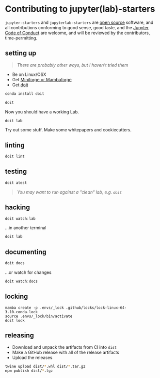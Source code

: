 # Contributing to jupyter(lab)-starters

`jupyter-starters` and `jupyterlab-starters` are [open source](./LICENSE) software, and
all contributions conforming to good sense, good taste, and the [Jupyter Code of
Conduct][code-of-conduct] are welcome, and will be reviewed by the contributors,
time-permitting.

[code-of-conduct]:
  https://github.com/jupyter/governance/blob/master/conduct/code_of_conduct.md

## setting up

> _There are probably other ways, but I haven't tried them_

- Be on Linux/OSX
- Get [Miniforge or Mambaforge](https://github.com/conda-forge/miniforge/releases)
- Get [doit](https://pydoit.org)

```bash
conda install doit
```

```bash
doit
```

Now you should have a working Lab.

```bash
doit lab
```

Try out some stuff. Make some whitepapers and cookiecutters.

## linting

```bash
doit lint
```

## testing

```bash
doit atest
```

> _You may want to run against a "clean" lab, e.g. `doit`_

## hacking

```bash
doit watch:lab
```

...in another terminal

```bash
doit lab
```

## documenting

```bash
doit docs
```

...or watch for changes

```bash
doit watch:docs
```

## locking

```
mamba create -p .envs/_lock .github/locks/lock-linux-64-3.10.conda.lock
source .envs/_lock/bin/activate
doit lock
```

## releasing

- Download and unpack the artifacts from CI into `dist`
- Make a GitHub release with all of the release artifacts
- Upload the releases

```bash
twine upload dist/*.whl dist/*.tar.gz
npm publish dist/*.tgz
```
